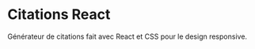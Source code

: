<h1>Citations React</h1>
<p>Générateur de citations fait avec React et CSS pour le design responsive.</p>
